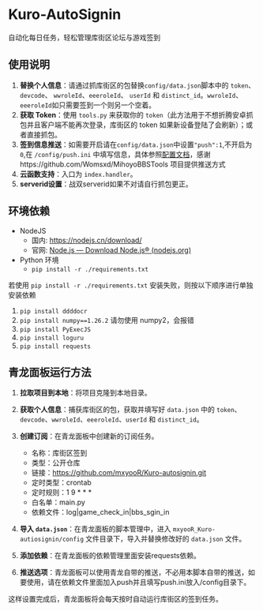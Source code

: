 # Kuro-AutoSignin

自动化每日任务，轻松管理库街区论坛与游戏签到

## 使用说明

1. **替换个人信息**：请通过抓库街区的包替换`config/data.json`脚本中的 `token`、`devcode`、 `wwroleId`、`eeeroleId`、 `userId` 和 `distinct_id`。`wwroleId`、`eeeroleId`如只需要签到一个则另一个空着。
2. **获取 Token**：使用 `tools.py` 来获取你的 `token`（此方法用于不想折腾安卓抓包并且客户端不能再次登录，库街区的 token 如果新设备登陆了会刷新）；或者直接抓包。
3. **签到信息推送**：如需要开启请在`config/data.json`中设置`"push":1`,不开启为`0`,在 `/config/push.ini` 中填写信息，具体参照[配置文档](/config/README.md)，感谢https://github.com/Womsxd/MihoyoBBSTools 项目提供推送方式
4. **云函数支持**：入口为 `index.handler`。
5. **serverid设置**：战双serverid如果不对请自行抓包更正。

## 环境依赖

- NodeJS
  - 国内: <https://nodejs.cn/download/>
  - 官网: [Node.js — Download Node.js® (nodejs.org)](https://nodejs.org/en/download/package-manager)
- Python 环境
  - `pip install -r ./requirements.txt`

若使用 `pip install -r ./requirements.txt` 安装失败，则按以下顺序进行单独安装依赖

1. `pip install ddddocr`
2. `pip install numpy==1.26.2` 请勿使用 numpy2，会报错
3. `pip install PyExecJS`
4. `pip install loguru`
5. `pip install requests`

## 青龙面板运行方法

1. **拉取项目到本地**：将项目克隆到本地目录。
2. **获取个人信息**：捕获库街区的包，获取并填写好 `data.json` 中的 `token`、`devcode`、`wwroleId`、`eeeroleId`、`userId` 和 `distinct_id`。
3. **创建订阅**：在青龙面板中创建新的订阅任务。
   - 名称：库街区签到
   - 类型：公开仓库
   - 链接：<https://github.com/mxyooR/Kuro-autosignin.git>
   - 定时类型：crontab
   - 定时规则：1 9 * * *
   - 白名单：main.py
   - 依赖文件：log|game_check_in|bbs_sgin_in

4. **导入 `data.json`**：在青龙面板的脚本管理中，进入 `mxyooR_Kuro-autiosignin/config` 文件目录下，导入并替换修改好的 `data.json` 文件。
5. **添加依赖**：在青龙面板的依赖管理里面安装requests依赖。
6. **推送选项**：青龙面板可以使用青龙自带的推送，不必用本脚本自带的推送，如要使用，请在依赖文件里面加入push并且填写push.ini放入/config目录下。

这样设置完成后，青龙面板将会每天按时自动运行库街区的签到任务。

